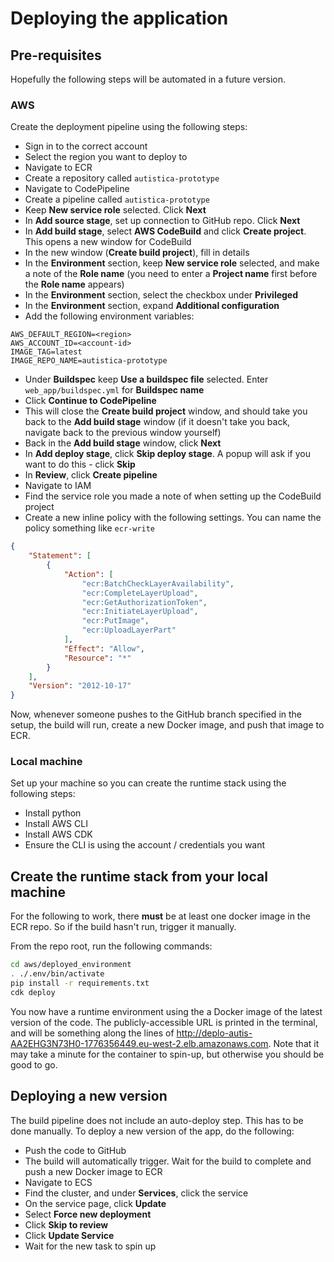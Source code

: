 # Deploying the application

## Pre-requisites

Hopefully the following steps will be automated in a future version.

### AWS

Create the deployment pipeline using the following steps:

- Sign in to the correct account
- Select the region you want to deploy to
- Navigate to ECR
- Create a repository called `autistica-prototype`
- Navigate to CodePipeline
- Create a pipeline called `autistica-prototype`
- Keep **New service role** selected. Click **Next**
- In **Add source stage**, set up connection to GitHub repo. Click **Next**
- In **Add build stage**, select **AWS CodeBuild** and click **Create project**. This opens a new window for CodeBuild
- In the new window (**Create build project**), fill in details
- In the **Environment** section, keep **New service role** selected, and make a note of the **Role name**
(you need to enter a **Project name** first before the **Role name** appears)
- In the **Environment** section, select the checkbox under **Privileged**
- In the **Environment** section, expand **Additional configuration**
- Add the following environment variables:

```
AWS_DEFAULT_REGION=<region>
AWS_ACCOUNT_ID=<account-id>
IMAGE_TAG=latest
IMAGE_REPO_NAME=autistica-prototype
```

- Under **Buildspec** keep **Use a buildspec file** selected. Enter `web_app/buildspec.yml` for **Buildspec name**
- Click **Continue to CodePipeline**
- This will close the **Create build project** window, and should take you back to the **Add build stage** window
(if it doesn't take you back, navigate back to the previous window yourself)
- Back in the **Add build stage** window, click **Next** 
- In **Add deploy stage**, click **Skip deploy stage**. A popup will ask if you want to do this - click **Skip**
- In **Review**, click **Create pipeline**
- Navigate to IAM
- Find the service role you made a note of when setting up the CodeBuild project
- Create a new inline policy with the following settings. You can name the policy something like `ecr-write`

```json
{
    "Statement": [
        {
            "Action": [
                "ecr:BatchCheckLayerAvailability",
                "ecr:CompleteLayerUpload",
                "ecr:GetAuthorizationToken",
                "ecr:InitiateLayerUpload",
                "ecr:PutImage",
                "ecr:UploadLayerPart"
            ],
            "Effect": "Allow",
            "Resource": "*"
        }
    ],
    "Version": "2012-10-17"
}
```

Now, whenever someone pushes to the GitHub branch specified in the setup, the build will run, create a new Docker
image, and push that image to ECR.

### Local machine

Set up your machine so you can create the runtime stack using the following steps:

- Install python
- Install AWS CLI
- Install AWS CDK
- Ensure the CLI is using the account / credentials you want


## Create the runtime stack from your local machine

For the following to work, there **must** be at least one docker image in the ECR repo. So if the build hasn't run,
trigger it manually.

From the repo root, run the following commands:

```bash
cd aws/deployed_environment
. ./.env/bin/activate
pip install -r requirements.txt
cdk deploy
```

You now have a runtime environment using the a Docker image of the latest version of the code. The publicly-accessible
URL is printed in the terminal, and will be something along the lines of
http://deplo-autis-AA2EHG3N73H0-1776356449.eu-west-2.elb.amazonaws.com. Note that it may take a minute for the 
container to spin-up, but otherwise you should be good to go.


## Deploying a new version

The build pipeline does not include an auto-deploy step. This has to be done manually. To deploy a new version
of the app, do the following:

- Push the code to GitHub
- The build will automatically trigger. Wait for the build to complete and push a new Docker image to ECR
- Navigate to ECS
- Find the cluster, and under **Services**, click the service
- On the service page, click **Update**
- Select **Force new deployment**
- Click **Skip to review**
- Click **Update Service**
- Wait for the new task to spin up
